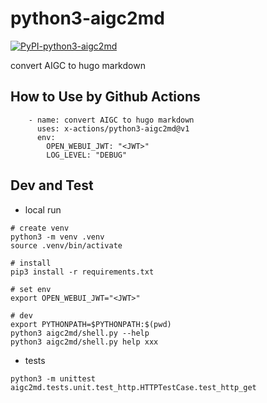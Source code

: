 # python3-aigc2md

[![PyPI-python3-aigc2md](https://img.shields.io/pypi/v/python3-aigc2md.svg?maxAge=3600)](https://pypi.org/project/python3-aigc2md/)

convert AIGC to hugo markdown

## How to Use by Github Actions

```
    - name: convert AIGC to hugo markdown
      uses: x-actions/python3-aigc2md@v1
      env:
        OPEN_WEBUI_JWT: "<JWT>"
        LOG_LEVEL: "DEBUG"
```

## Dev and Test

- local run

```
# create venv
python3 -m venv .venv
source .venv/bin/activate

# install
pip3 install -r requirements.txt

# set env
export OPEN_WEBUI_JWT="<JWT>"

# dev
export PYTHONPATH=$PYTHONPATH:$(pwd)
python3 aigc2md/shell.py --help
python3 aigc2md/shell.py help xxx
```

- tests

```
python3 -m unittest aigc2md.tests.unit.test_http.HTTPTestCase.test_http_get
```
